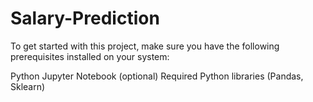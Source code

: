 # Salary-Prediction

To get started with this project, make sure you have the following prerequisites installed on your system:

Python
Jupyter Notebook (optional)
Required Python libraries (Pandas, Sklearn)
